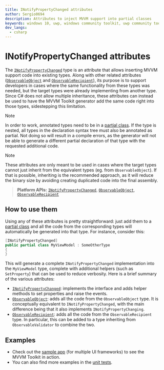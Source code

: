 ```yaml
---
title: INotifyPropertyChanged attributes
author: Sergio0694
description: Attributes to inject MVVM support into partial classes
keywords: windows 10, uwp, windows community toolkit, uwp community toolkit, uwp toolkit, mvvm, componentmodel, property changed, notification, binding, net core, net standard
dev_langs:
  - csharp
---
```


# INotifyPropertyChanged attributes

The [`INotifyPropertyChanged`](/dotnet/api/microsoft.toolkit.mvvm.componentmodel.inotifypropertychangedattribute) type is an attribute that allows inserting MVVM support code into existing types. Along with other related attributes ([`ObservableObject`](/dotnet/api/microsoft.toolkit.mvvm.componentmodel.ObservableObjectAttribute) and [`ObservableRecipient`](/dotnet/api/microsoft.toolkit.mvvm.componentmodel.ObservableRecipientAttribute)), its purpose is to support developers in cases where the same functionality from these types was needed, but the target types were already implementing from another type. Since C# does not allow multiple inheritance, these attributes can instead be used to have the MVVM Toolkit generator add the same code right into those types, sidestepping this limitation.

> [!NOTE]
> In order to work, annotated types need to be in a [partial class](/dotnet/csharp/programming-guide/classes-and-structs/partial-classes-and-methods). If the type is nested, all types in the declaration syntax tree must also be annotated as partial. Not doing so will result in a compile errors, as the generator will not be able to generate a different partial declaration of that type with the requested additional code.

> [!NOTE]
> These attributes are only meant to be used in cases where the target types cannot just inherit from the equivalent types (eg. from `ObservableObject`). If that is possible, inheriting is the recommended approach, as it will reduce the binary size by avoiding creating duplicated code into the final assembly.

> **Platform APIs:** [`INotifyPropertyChanged`](/dotnet/api/microsoft.toolkit.mvvm.componentmodel.INotifyPropertyChangedAttribute), [`ObservableObject`](/dotnet/api/microsoft.toolkit.mvvm.componentmodel.ObservableObjectAttribute), [`ObservableRecipient`](/dotnet/api/microsoft.toolkit.mvvm.componentmodel.ObservableRecipientAttribute)

## How to use them

Using any of these attributes is pretty straightforward: just add them to a [partial class](/dotnet/csharp/programming-guide/classes-and-structs/partial-classes-and-methods) and all the code from the corresponding types will automatically be generated into that type. For instance, consider this:

```csharp
[INotifyPropertyChanged]
public partial class MyViewModel : SomeOtherType
{    
}
```

This will generate a complete `INotifyPropertyChanged` implementation into the `MyViewModel` type, complete with additional helpers (such as `SetProperty`) that can be used to reduce verbosity. Here is a brief summary of the various attributes:
- [`INotifyPropertyChanged`](/dotnet/api/microsoft.toolkit.mvvm.componentmodel.INotifyPropertyChangedAttribute): implements the interface and adds helper methods to set properties and raise the events.
- [`ObservableObject`](/dotnet/api/microsoft.toolkit.mvvm.componentmodel.ObservableObjectAttribute): adds all the code from the `ObservableObject` type. It is conceptually equivalent to `INotifyPropertyChanged`, with the main difference being that it also implements `INotifyPropertyChanging`.
- [`ObservableRecipient`](/dotnet/api/microsoft.toolkit.mvvm.componentmodel.ObservableRecipientAttribute): adds all the code from the `ObservableRecipient` type. In particular, this can be added to a type inheriting from `ObservableValidator` to combine the two.

## Examples

- Check out the [sample app](https://aka.ms/mvvmtoolkit/samples) (for multiple UI frameworks) to see the MVVM Toolkit in action.
- You can also find more examples in the [unit tests](https://github.com/CommunityToolkit/dotnet/tree/main/tests/CommunityToolkit.Mvvm.UnitTests).
